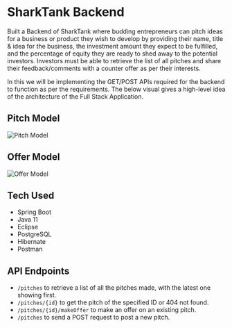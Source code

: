 
# SharkTank Backend

Built a Backend of SharkTank where budding entrepreneurs can pitch ideas for a business or product they wish to develop by providing their name, title & idea for the business, the investment amount they expect to be fulfilled, and the percentage of equity they are ready to shed away to the potential investors. Investors must be able to retrieve the list of all pitches and share their feedback/comments with a counter offer as per their interests.


In this we will be implementing the GET/POST APIs required for the backend to function as per the requirements. The below visual gives a high-level idea of the architecture of the Full Stack Application.




## Pitch Model

![Pitch Model](https://i.imgur.com/SYgPSvg.png)
## Offer Model

![Offer Model](https://i.imgur.com/6o0ahKj.png)

## Tech Used

- Spring Boot 
- Java 11
- Eclipse
- PostgreSQL
- Hibernate 
- Postman 

## API Endpoints

- `/pitches` to retrieve a list of all the pitches made, with the latest one showing first.
- `/pitches/{id}` to get the pitch of the specified ID or 404 not found. 
- `/pitches/{id}/makeOffer` to make an offer on an existing pitch. 
- `/pitches` to send a POST request to post a new pitch. 
